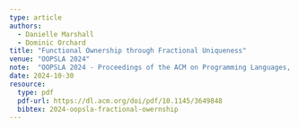 ```yaml
---
type: article
authors:
  - Danielle Marshall
  - Dominic Orchard
title: "Functional Ownership through Fractional Uniqueness"
venue: "OOPSLA 2024"
note:  "OOPSLA 2024 - Proceedings of the ACM on Programming Languages, Volume 8(OOPSLA)"
date: 2024-10-30
resource:
  type: pdf
  pdf-url: https://dl.acm.org/doi/pdf/10.1145/3649848
  bibtex: 2024-oopsla-fractional-owernship
---
```

